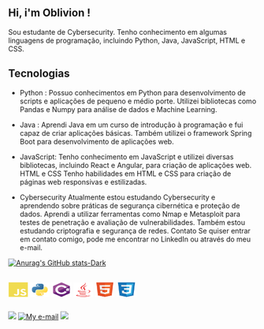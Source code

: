 
## Hi, i'm Oblivion !


Sou estudante de Cybersecurity. Tenho conhecimento em algumas linguagens de programação, incluindo Python, Java, JavaScript, HTML e CSS.

## Tecnologias
- Python :
Possuo conhecimentos em Python para desenvolvimento de scripts e aplicações de pequeno e médio porte.
Utilizei bibliotecas como Pandas e Numpy para análise de dados e Machine Learning.

- Java :
Aprendi Java em um curso de introdução à programação e fui capaz de criar aplicações básicas.
Também utilizei o framework Spring Boot para desenvolvimento de aplicações web.

- JavaScript:
 Tenho conhecimento em JavaScript e utilizei diversas bibliotecas, incluindo React e Angular, para criação de aplicações web.
HTML e CSS
Tenho habilidades em HTML e CSS para criação de páginas web responsivas e estilizadas.

- Cybersecurity
 Atualmente estou estudando Cybersecurity e aprendendo sobre práticas de segurança cibernética e proteção de dados.
Aprendi a utilizar ferramentas como Nmap e Metasploit para testes de penetração e avaliação de vulnerabilidades.
Também estou estudando criptografia e segurança de redes.
Contato
Se quiser entrar em contato comigo, pode me encontrar no LinkedIn ou através do meu e-mail.




[![Anurag's GitHub stats-Dark](https://github-readme-stats.vercel.app/api?username=Devilicht&show_icons=true&theme=dark#gh-dark-mode-only)](https://github.com/Devilicht/github-readme-stats#gh-dark-mode-only)

<div style="display: inline_block"><br>
  <img align="center" alt="Oblivion-Js" height="30" width="40" src="https://raw.githubusercontent.com/devicons/devicon/master/icons/javascript/javascript-plain.svg">
  <img align="center" alt="Oblivion-Python" height="30" width="40" src="https://raw.githubusercontent.com/devicons/devicon/master/icons/python/python-original.svg">
  <img align="center" alt="Oblivion-Csharp" height="30" width="40" src="https://raw.githubusercontent.com/devicons/devicon/master/icons/csharp/csharp-original.svg">
  <img align="center" alt="Oblivion-Js" height="30" width="40" src="https://raw.githubusercontent.com/devicons/devicon/master/icons/java/java-plain.svg">
  <img align="center" alt="Oblivion-HTML" height="30" width="40" src="https://raw.githubusercontent.com/devicons/devicon/master/icons/html5/html5-original.svg">
  <img align="center" alt="Oblivion-CSS" height="30" width="40" src="https://raw.githubusercontent.com/devicons/devicon/master/icons/css3/css3-original.svg">


  ##
 
<div> 
 <a href="Oblivion#2859" target="_blank"><img src="https://img.shields.io/badge/Discord-7289DA?style=for-the-badge&logo=discord&logoColor=white" target="_blank"></a> 
  <a href="mailto:oblivionccyber@gmail.com 
">
    <img src="https://custom-icon-badges.demolab.com/badge/e%E2%80%93mail-0078D4.svg?logo=maildotru&logoColor=white&style=for-the-badge"
      alt="My e-mail"/></a>
  <a href="https://www.linkedin.com/in/josué-Magalhães" target="_blank"><img src="https://img.shields.io/badge/-LinkedIn-%230077B5?style=for-the-badge&logo=linkedin&logoColor=white" target="_blank"></a> 
  
</div>

